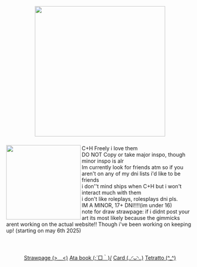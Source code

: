 
<div align="center">
  <img height="350" src="https://limbuscompany.wiki.gg/images/d/d6/Story_Carnival_Parade_4_BG.png?6bcba5"  />
</div>

###

<img align="left" height="200" src="https://limbuscompany.wiki.gg/images/thumb/d/d3/Dulcinea_Idle_Sprite.png/229px-Dulcinea_Idle_Sprite.png?9c50a4"  />

###

<p align="left">C+H Freely i love them<br>DO NOT Copy or take major inspo, though minor inspo is alr<br>Im currently look for friends atm so if you aren't on any of my dni lists i'd like to be friends<br>i don''t mind ships when C+H but i won't interact much with them<br>i don't like roleplays, rolesplays dni pls.<br>IM A MINOR, 17+ DNI!!!!(im under 16)<br>note for draw strawpage: if i didnt post your art its most likely because the gimmicks arent working on the actual website!! Though i've been working on keeping up! (starting on may 6th 2025)</p><br>

###

<p align="center"><a href="https://morgio.straw.page/">Strawpage (>﹏<)</a>
    <a href="https://morgio.atabook.org/">Ata book (;´□｀)/</a>
  <a href="https://morgiosbasics.carrd.co/">Card (..◜ᴗ◝..)</a>
  <a href="https://tetratto.com/@morgio">Tetratto (^_^)</a>
